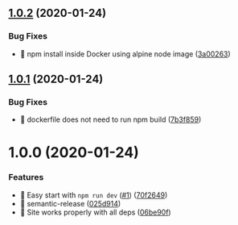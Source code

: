 ## [1.0.2](https://github.com/egendata/example-cv-search/compare/v1.0.1...v1.0.2) (2020-01-24)


### Bug Fixes

* 🐛 npm install inside Docker using alpine node image ([3a00263](https://github.com/egendata/example-cv-search/commit/3a002632c3c16784796541315dd9ab731a3c9655))

## [1.0.1](https://github.com/egendata/example-cv-search/compare/v1.0.0...v1.0.1) (2020-01-24)


### Bug Fixes

* 🐛 dockerfile does not need to run npm build ([7b3f859](https://github.com/egendata/example-cv-search/commit/7b3f8593527780ea2874342b03d4069e8eae2645))

# 1.0.0 (2020-01-24)


### Features

* 🎸 Easy start with `npm run dev` ([#1](https://github.com/egendata/example-cv-search/issues/1)) ([70f2649](https://github.com/egendata/example-cv-search/commit/70f264998e820c33e272f8e3d65e2b8330857369))
* 🎸 semantic-release ([025d914](https://github.com/egendata/example-cv-search/commit/025d914763d7e215d9976029795b443260ea8998))
* 🎸 Site works properly with all deps ([06be90f](https://github.com/egendata/example-cv-search/commit/06be90fe073964ac0d5e714d9f2280e4cd60e4cf))
